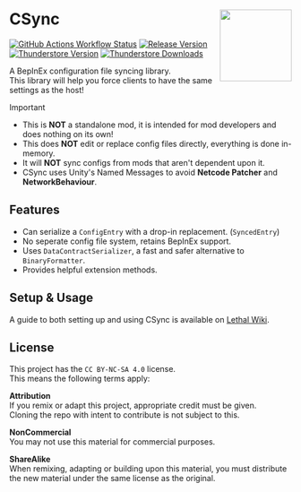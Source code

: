 # CSync <img align="right" width="128" height="128" src="https://github.com/lc-sigurd/CSync/raw/main/CSync/assets/icons/icon.png">

[![GitHub Actions Workflow Status](https://img.shields.io/github/actions/workflow/status/lc-sigurd/CSync/build.yml?style=for-the-badge&logo=github)](https://github.com/lc-sigurd/CSync/actions/workflows/build.yml)
[![Release Version](https://img.shields.io/github/v/release/lc-sigurd/CSync?style=for-the-badge&logo=github)](https://github.com/lc-sigurd/CSync/releases)
[![Thunderstore Version](https://img.shields.io/thunderstore/v/Sigurd/CSync?style=for-the-badge&logo=thunderstore&logoColor=white)](https://thunderstore.io/c/lethal-company/p/Sigurd/CSync/)
[![Thunderstore Downloads](https://img.shields.io/thunderstore/dt/Sigurd/CSync?style=for-the-badge&logo=thunderstore&logoColor=white)](https://thunderstore.io/c/lethal-company/p/Sigurd/CSync/)

A BepInEx configuration file syncing library.<br>
This library will help you force clients to have the same settings as the host!

> [!IMPORTANT]
> - This is **NOT** a standalone mod, it is intended for mod developers and does nothing on its own!<br>
> - This does **NOT** edit or replace config files directly, everything is done in-memory.<br>
> - It will **NOT** sync configs from mods that aren't dependent upon it.<br>
> - CSync uses Unity's Named Messages to avoid **Netcode Patcher** and **NetworkBehaviour**.

## Features
- Can serialize a `ConfigEntry` with a drop-in replacement. (`SyncedEntry`)
- No seperate config file system, retains BepInEx support.
- Uses `DataContractSerializer`, a fast and safer alternative to `BinaryFormatter`.
- Provides helpful extension methods.

## Setup & Usage
A guide to both setting up and using CSync is available on [Lethal Wiki](https://lethal.wiki/dev/apis/csync).

## License
This project has the `CC BY-NC-SA 4.0` license.<br>
This means the following terms apply:

**Attribution**<br>
If you remix or adapt this project, appropriate credit must be given.<br>
Cloning the repo with intent to contribute is not subject to this.

**NonCommercial**<br>
You may not use this material for commercial purposes.

**ShareAlike**<br>
When remixing, adapting or building upon this material, you must
distribute the new material under the same license as the original.
